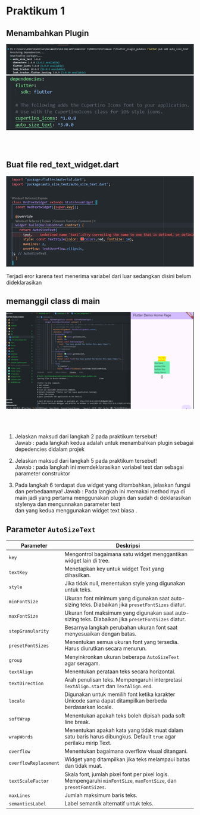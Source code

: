 # Praktikum 1

## Menambahkan Plugin
![alt text](image.png) 
![alt text](image-1.png)

<br><br>

## Buat file red_text_widget.dart
![alt text](image-3.png)
<p>Terjadi eror karena text menerima variabel dari luar sedangkan disini belum <br> dideklarasikan </p>

## memanggil class di main
![alt text](image-2.png)


<br><br>

1. Jelaskan maksud dari langkah 2 pada praktikum tersebut!<br>
Jawab : pada langkah kedua adalah untuk menambahkan plugin sebagai depedencies didalam projek <br>

2. Jelaskan maksud dari langkah 5 pada praktikum tersebut!<br>
Jawab : pada langkah ini memdeklarasikan variabel text dan sebagai parameter construktor <br>

3. Pada langkah 6 terdapat dua widget yang ditambahkan, jelaskan fungsi dan perbedaannya!
Jawab : Pada langkah ini memakai method nya di main jadi yang pertama menggunakan plugin dan sudah di deklarasikan stylenya dan mengunnakan parameter text <br> dan yang kedua menggunakan widget text biasa .

## Parameter `AutoSizeText`

| Parameter | Deskripsi |
|-----------|-----------|
| `key` | Mengontrol bagaimana satu widget menggantikan widget lain di tree. |
| `textKey` | Menetapkan key untuk widget Text yang dihasilkan. |
| `style` | Jika tidak null, menentukan style yang digunakan untuk teks. |
| `minFontSize` | Ukuran font minimum yang digunakan saat auto-sizing teks. Diabaikan jika `presetFontSizes` diatur. |
| `maxFontSize` | Ukuran font maksimum yang digunakan saat auto-sizing teks. Diabaikan jika `presetFontSizes` diatur. |
| `stepGranularity` | Besarnya langkah perubahan ukuran font saat menyesuaikan dengan batas. |
| `presetFontSizes` | Menentukan semua ukuran font yang tersedia. Harus diurutkan secara menurun. |
| `group` | Menyinkronkan ukuran beberapa `AutoSizeText` agar seragam. |
| `textAlign` | Menentukan perataan teks secara horizontal. |
| `textDirection` | Arah penulisan teks. Mempengaruhi interpretasi `TextAlign.start` dan `TextAlign.end`. |
| `locale` | Digunakan untuk memilih font ketika karakter Unicode sama dapat ditampilkan berbeda berdasarkan locale. |
| `softWrap` | Menentukan apakah teks boleh dipisah pada soft line break. |
| `wrapWords` | Menentukan apakah kata yang tidak muat dalam satu baris harus dibungkus. Default `true` agar perilaku mirip Text. |
| `overflow` | Menentukan bagaimana overflow visual ditangani. |
| `overflowReplacement` | Widget yang ditampilkan jika teks melampaui batas dan tidak muat. |
| `textScaleFactor` | Skala font, jumlah pixel font per pixel logis. Mempengaruhi `minFontSize`, `maxFontSize`, dan `presetFontSizes`. |
| `maxLines` | Jumlah maksimum baris teks. |
| `semanticsLabel` | Label semantik alternatif untuk teks. |
